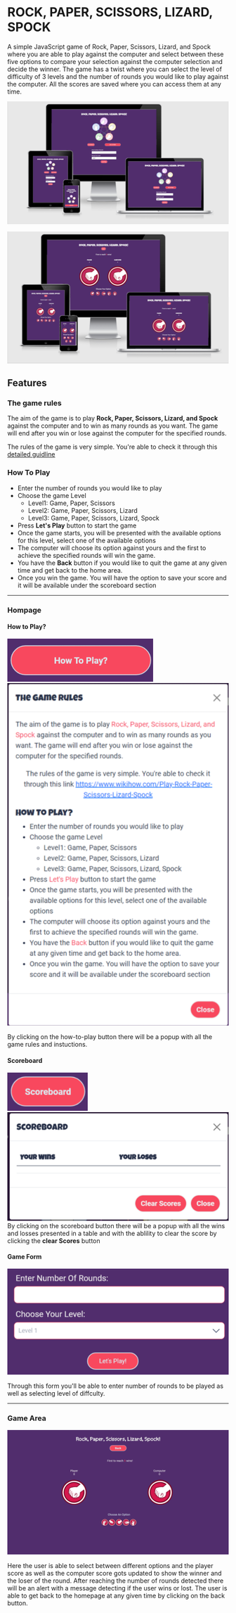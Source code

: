 # ROCK, PAPER, SCISSORS, LIZARD, SPOCK

A simple JavaScript game of Rock, Paper, Scissors, Lizard, and Spock where you are able to play against the computer and select between these five options to compare your selection against the computer selection and decide the winner. The game has a twist where you can select the level of difficulty of 3 levels and the number of rounds you would like to play against the computer. All the scores are saved where you can access them at any time.

![Final Product Screenshot - Hompage](/assets/img/screenshots/RPSLS_Screenshot-1.png)

![Final Product Screenshot - Game area](/assets/img/screenshots/RPSLS_Screenshot-2.png)

## Features

### The game rules

The aim of the game is to play **Rock, Paper, Scissors, Lizard, and Spock** against the computer and to win as many rounds as you want. The game will end after you win or lose against the computer for the specified rounds.

The rules of the game is very simple. You're able to check it through this [detailed guidline](https://www.wikihow.com/Play-Rock-Paper-Scissors-Lizard-Spock)

### How To Play

- Enter the number of rounds you would like to play
- Choose the game Level
  - Level1: Game, Paper, Scissors
  - Level2: Game, Paper, Scissors, Lizard
  - Level3: Game, Paper, Scissors, Lizard, Spock
- Press **Let's Play** button to start the game
- Once the game starts, you will be presented with the available options for this level, select one of the available options
- The computer will choose its option against yours and the first to achieve the specified rounds will win the game.
- You have the **Back** button if you would like to quit the game at any given time and get back to the home area.
- Once you win the game. You will have the option to save your score and it will be available under the scoreboard section

---

### Hompage

#### How to Play?

![How to play button](/assets/img/screenshots/How-to-play-btn.png)
![How to play popup](/assets/img/screenshots/How-to-play-popup.png)

By clicking on the how-to-play button there will be a popup with all the game rules and instuctions.

#### Scoreboard

![Scoreboard button](/assets/img/screenshots/Scoreboard-btn.png)
![How to play popup](/assets/img/screenshots/Scoreboard-popup.png)
By clicking on the scoreboard button there will be a popup with all the wins and losses presented in a table and with the ablility to clear the score by clicking the **clear Scores** button

#### Game Form

![Game Form](/assets/img/screenshots/Game-form.png)

Through this form you'll be able to enter number of rounds to be played as well as selecting level of diffculty.

---

### Game Area

![Game Area](/assets/img/screenshots/Game-Area.png)

Here the user is able to select between different options and the player score as well as the computer score gots updated to show the winner and the loser of the round. After reaching the number of rounds detected there will be an alert with a message detecting if the user wins or lost. The user is able to get back to the homepage at any given time by clicking on the back button.
